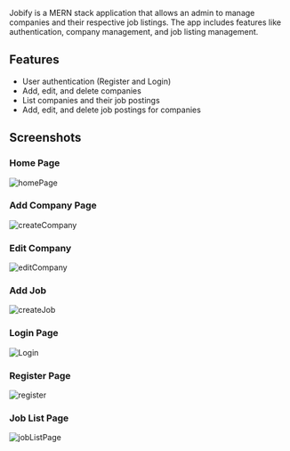 
Jobify is a MERN stack application that allows an admin to manage companies and their respective job listings. The app includes features like authentication, company management, and job listing management.

## Features
- User authentication (Register and Login)
- Add, edit, and delete companies
- List companies and their job postings
- Add, edit, and delete job postings for companies

## Screenshots

### Home Page

![homePage](https://github.com/user-attachments/assets/45b2fd74-4e54-4aac-8206-2e2c5675f5e5)

### Add Company Page
![createCompany](https://github.com/user-attachments/assets/14dd97e4-ef54-4ad2-b2c0-6d0f7a7cf615)

### Edit Company
![editCompany](https://github.com/user-attachments/assets/ab24a42c-cc17-44fb-8b0e-6f287609eec5)

### Add Job
![createJob](https://github.com/user-attachments/assets/eb16b7cd-3e9f-4f95-8602-928adc328e57)

### Login Page
![Login](https://github.com/user-attachments/assets/2b466a9e-49ab-4aea-ab37-2ade7f1322ba)

### Register Page
![register](https://github.com/user-attachments/assets/9ea34bcd-647c-417d-91dd-0d2228dc728c)

### Job List Page
![jobListPage](https://github.com/user-attachments/assets/f7888c8e-2c03-4c0d-8b51-f52c9c0ad79e)
